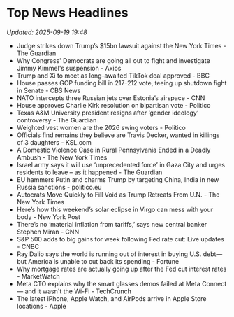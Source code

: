# Top News Headlines

_Updated: 2025-09-19 19:48_

- Judge strikes down Trump’s $15bn lawsuit against the New York Times - The Guardian
- Why Congress' Democrats are going all out to fight and investigate Jimmy Kimmel's suspension - Axios
- Trump and Xi to meet as long-awaited TikTok deal approved - BBC
- House passes GOP funding bill in 217-212 vote, teeing up shutdown fight in Senate - CBS News
- NATO intercepts three Russian jets over Estonia’s airspace - CNN
- House approves Charlie Kirk resolution on bipartisan vote - Politico
- Texas A&M University president resigns after ‘gender ideology’ controversy - The Guardian
- Weighted vest women are the 2026 swing voters - Politico
- Officials find remains they believe are Travis Decker, wanted in killings of 3 daughters - KSL.com
- A Domestic Violence Case in Rural Pennsylvania Ended in a Deadly Ambush - The New York Times
- Israel army says it will use ‘unprecedented force’ in Gaza City and urges residents to leave – as it happened - The Guardian
- EU hammers Putin and charms Trump by targeting China, India in new Russia sanctions - politico.eu
- Autocrats Move Quickly to Fill Void as Trump Retreats From U.N. - The New York Times
- Here’s how this weekend’s solar eclipse in Virgo can mess with your body - New York Post
- There’s no ‘material inflation from tariffs,’ says new central banker Stephen Miran - CNN
- S&P 500 adds to big gains for week following Fed rate cut: Live updates - CNBC
- Ray Dalio says the world is running out of interest in buying U.S. debt—but America is unable to cut back its spending - Fortune
- Why mortgage rates are actually going up after the Fed cut interest rates - MarketWatch
- Meta CTO explains why the smart glasses demos failed at Meta Connect — and it wasn't the Wi-Fi - TechCrunch
- The latest iPhone, Apple Watch, and AirPods arrive in Apple Store locations - Apple